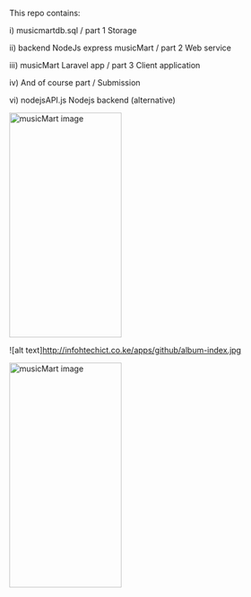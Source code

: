 This repo contains:

i) musicmartdb.sql / part 1 Storage

ii) backend NodeJs express musicMart / part 2 Web service

iii) musicMart Laravel app / part 3 Client application

iv) And of course part / Submission 

vi) nodejsAPI.js Nodejs backend (alternative)

<img src="http://infohtechict.co.ke/apps/github/album-index.jpg" alt="musicMart image" height="400" width="200">

![alt text]http://infohtechict.co.ke/apps/github/album-index.jpg

<img src="https://infohtechict.co.ke:2083/cpsess7205044778/viewer/home%2finfohtec%2fpublic_html%2fapps%2fgithub/shopping-cart.jpg" alt="musicMart image" height="400" width="200">

